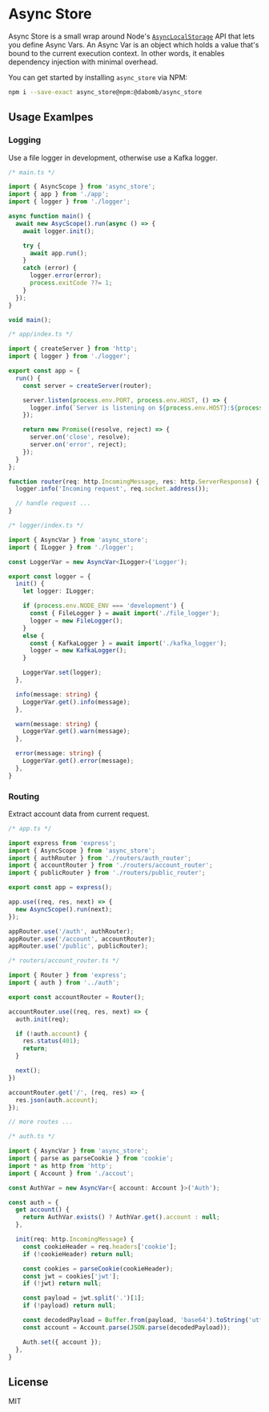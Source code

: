 # Async Store

Async Store is a small wrap around Node's [`AsyncLocalStorage`](https://nodejs.org/api/async_context.html) API that lets you define Async Vars. An Async Var is an object which holds a value that's bound to the current execution context. In other words, it enables dependency injection with minimal overhead.

You can get started by installing `async_store` via NPM:

```sh
npm i --save-exact async_store@npm:@dabomb/async_store
```

## Usage Examlpes

### Logging

Use a file logger in development, otherwise use a Kafka logger.

```ts
/* main.ts */

import { AsyncScope } from 'async_store';
import { app } from './app';
import { logger } from './logger';

async function main() {
  await new AsycScope().run(async () => {
    await logger.init();

    try {
      await app.run();
    }
    catch (error) {
      logger.error(error);
      process.exitCode ??= 1;
    }
  });
}

void main();
```
```ts
/* app/index.ts */

import { createServer } from 'http';
import { logger } from './logger';

export const app = {
  run() {
    const server = createServer(router);

    server.listen(process.env.PORT, process.env.HOST, () => {
      logger.info(`Server is listening on ${process.env.HOST}:${process.env.PORT}`);
    });

    return new Promise((resolve, reject) => {
      server.on('close', resolve);
      server.on('error', reject);
    });
  }
};

function router(req: http.IncomingMessage, res: http.ServerResponse) {
  logger.info('Incoming request', req.socket.address());

  // handle request ...
}
```
```ts
/* logger/index.ts */

import { AsyncVar } from 'async_store';
import { ILogger } from './logger';

const LoggerVar = new AsyncVar<ILogger>('Logger');

export const logger = {
  init() {
    let logger: ILogger;

    if (process.env.NODE_ENV === 'development') {
      const { FileLogger } = await import('./file_logger');
      logger = new FileLogger();
    }
    else {
      const { KafkaLogger } = await import('./kafka_logger');
      logger = new KafkaLogger();
    }

    LoggerVar.set(logger);
  },

  info(message: string) {
    LoggerVar.get().info(message);
  },

  warn(message: string) {
    LoggerVar.get().warn(message);
  },

  error(message: string) {
    LoggerVar.get().error(message);
  },
}
```

### Routing

Extract account data from current request.

```ts
/* app.ts */

import express from 'express';
import { AsyncScope } from 'async_store';
import { authRouter } from './routers/auth_router';
import { accountRouter } from './routers/account_router';
import { publicRouter } from './routers/public_router';

export const app = express();

app.use((req, res, next) => {
  new AsyncScope().run(next);
});

appRouter.use('/auth', authRouter);
appRouter.use('/account', accountRouter);
appRouter.use('/public', publicRouter);
```
```ts
/* routers/account_router.ts */

import { Router } from 'express';
import { auth } from '../auth';

export const accountRouter = Router();

accountRouter.use((req, res, next) => {
  auth.init(req);

  if (!auth.account) {
    res.status(401);
    return;
  }

  next();
})

accountRouter.get('/', (req, res) => {
  res.json(auth.account);
});

// more routes ...
```
```ts
/* auth.ts */

import { AsyncVar } from 'async_store';
import { parse as parseCookie } from 'cookie';
import * as http from 'http';
import { Account } from './accout';

const AuthVar = new AsyncVar<{ account: Account }>('Auth');

const auth = {
  get account() {
    return AuthVar.exists() ? AuthVar.get().account : null;
  },

  init(req: http.IncomingMessage) {
    const cookieHeader = req.headers['cookie'];
    if (!cookieHeader) return null;

    const cookies = parseCookie(cookieHeader);
    const jwt = cookies['jwt'];
    if (!jwt) return null;

    const payload = jwt.split('.')[1];
    if (!payload) return null;

    const decodedPayload = Buffer.from(payload, 'base64').toString('utf-8');
    const account = Account.parse(JSON.parse(decodedPayload));

    Auth.set({ account });
  },
}
```

## License

MIT
